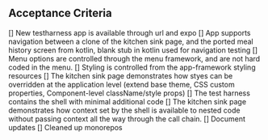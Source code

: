 
## Acceptance Criteria
[] New testharness app is available through url and expo
[] App supports navigation between a clone of the kitchen sink page, and the ported meal history screen from kotlin, blank stub in kotlin used for navigation testing
[] Menu options are controlled through the menu framework, and are not hard coded in the menu.
[] Styling is controlled from the app-framework styling resources
[] The kitchen sink page demonstrates how styes can be overridden at the application level (extend base theme, CSS custom properties, Component-level className/style props)
[] The test harness contains the shell with minimal additional code
[] The kitchen sink page demonstrates how context set by the shell is available to nested code without passing context all the way through the call chain.
[] Document updates
[] Cleaned up monorepos